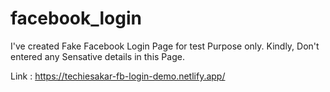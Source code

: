 # facebook_login
I've created Fake Facebook Login Page for test Purpose only. Kindly, Don't entered any Sensative details in this Page.

Link : https://techiesakar-fb-login-demo.netlify.app/
